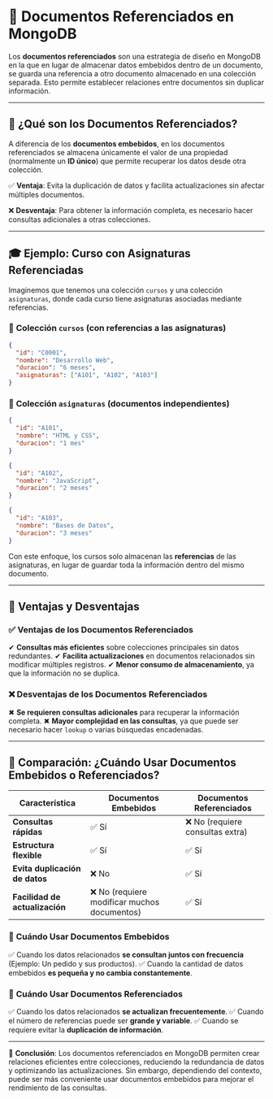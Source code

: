 # 🔗 Documentos Referenciados en MongoDB

Los **documentos referenciados** son una estrategia de diseño en MongoDB en la que en lugar de almacenar datos embebidos dentro de un documento, se guarda una referencia a otro documento almacenado en una colección separada. Esto permite establecer relaciones entre documentos sin duplicar información.

---

## 📌 ¿Qué son los Documentos Referenciados?
A diferencia de los **documentos embebidos**, en los documentos referenciados se almacena únicamente el valor de una propiedad (normalmente un **ID único**) que permite recuperar los datos desde otra colección.

✅ **Ventaja**: Evita la duplicación de datos y facilita actualizaciones sin afectar múltiples documentos.

❌ **Desventaja**: Para obtener la información completa, es necesario hacer consultas adicionales a otras colecciones.

---

## 🎓 Ejemplo: Curso con Asignaturas Referenciadas
Imaginemos que tenemos una colección `cursos` y una colección `asignaturas`, donde cada curso tiene asignaturas asociadas mediante referencias.

### 📂 **Colección `cursos`** (con referencias a las asignaturas)
```json
{
  "id": "C0001",
  "nombre": "Desarrollo Web",
  "duracion": "6 meses",
  "asignaturas": ["A101", "A102", "A103"]
}
```

### 📂 **Colección `asignaturas`** (documentos independientes)
```json
{
  "id": "A101",
  "nombre": "HTML y CSS",
  "duracion": "1 mes"
}
```
```json
{
  "id": "A102",
  "nombre": "JavaScript",
  "duracion": "2 meses"
}
```
```json
{
  "id": "A103",
  "nombre": "Bases de Datos",
  "duracion": "3 meses"
}
```

Con este enfoque, los cursos solo almacenan las **referencias** de las asignaturas, en lugar de guardar toda la información dentro del mismo documento.

---

## 📌 Ventajas y Desventajas

### ✅ **Ventajas de los Documentos Referenciados**
✔ **Consultas más eficientes** sobre colecciones principales sin datos redundantes.
✔ **Facilita actualizaciones** en documentos relacionados sin modificar múltiples registros.
✔ **Menor consumo de almacenamiento**, ya que la información no se duplica.

### ❌ **Desventajas de los Documentos Referenciados**
✖ **Se requieren consultas adicionales** para recuperar la información completa.
✖ **Mayor complejidad en las consultas**, ya que puede ser necesario hacer `lookup` o varias búsquedas encadenadas.

---

## 📌 Comparación: ¿Cuándo Usar Documentos Embebidos o Referenciados?

| Característica         | Documentos Embebidos | Documentos Referenciados |
|-----------------------|--------------------|--------------------|
| **Consultas rápidas** | ✅ Sí              | ❌ No (requiere consultas extra) |
| **Estructura flexible** | ✅ Sí              | ✅ Sí              |
| **Evita duplicación de datos** | ❌ No | ✅ Sí |
| **Facilidad de actualización** | ❌ No (requiere modificar muchos documentos) | ✅ Sí |

### 📌 **Cuándo Usar Documentos Embebidos**
✅ Cuando los datos relacionados **se consultan juntos con frecuencia** (Ejemplo: Un pedido y sus productos).
✅ Cuando la cantidad de datos embebidos **es pequeña y no cambia constantemente**.

### 📌 **Cuándo Usar Documentos Referenciados**
✅ Cuando los datos relacionados **se actualizan frecuentemente**.
✅ Cuando el número de referencias puede ser **grande y variable**.
✅ Cuando se requiere evitar la **duplicación de información**.

---
🚀 **Conclusión**: Los documentos referenciados en MongoDB permiten crear relaciones eficientes entre colecciones, reduciendo la redundancia de datos y optimizando las actualizaciones. Sin embargo, dependiendo del contexto, puede ser más conveniente usar documentos embebidos para mejorar el rendimiento de las consultas.

